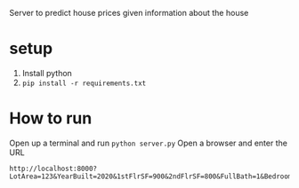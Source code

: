 Server to predict house prices given information about the house

# setup
1. Install python
1. `pip install -r requirements.txt`

# How to run
Open up a terminal and run `python server.py`
Open a browser and enter the URL
```
http://localhost:8000?LotArea=123&YearBuilt=2020&1stFlrSF=900&2ndFlrSF=800&FullBath=1&BedroomAbvGr=2&TotRmsAbvGrd=3
```